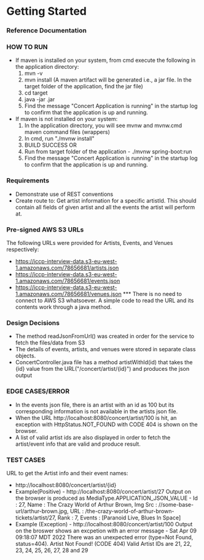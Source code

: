 # Getting Started

### Reference Documentation

### HOW TO RUN
* If maven is installed on your system, from cmd execute the following in the application directory:
	1. mvn -v
	2. mvn install (A maven artifact will be generated i.e., a jar file. In the target folder of the application, find the jar file)
	3. cd target
	4. java -jar <fileName>.jar
	5. Find the message "Concert Application is running" in the startup log to confirm that the application is up and running.
* If maven is not installed on your system:
	1. In the application directory, you will see mvnw and mvnw.cmd maven command files (wrappers)
	2. In cmd, run "./mvnw install"
	3. BUILD SUCCESS
	OR
	1. Run from target folder of the application - ./mvnw spring-boot:run
	2. Find the message "Concert Application is running" in the startup log to confirm that the application is up and running.


### Requirements

* Demonstrate use of REST conventions
* Create route to:
        Get artist information for a specific artistId. This should contain all fields of given artist and all the events the artist will perform at.

### Pre-signed AWS S3 URLs
The following URLs were provided for Artists, Events, and Venues respectively:

* https://iccp-interview-data.s3-eu-west-1.amazonaws.com/78656681/artists.json
* https://iccp-interview-data.s3-eu-west-1.amazonaws.com/78656681/events.json
* https://iccp-interview-data.s3-eu-west-1.amazonaws.com/78656681/venues.json
*** There is no need to connect to AWS S3 whatsoever. A simple code to read the URL and its contents work through a java method.
	
### Design Decisions

* The method readJsonFromUrl() was created in order for the service to fetch the files/data from S3
* The details of events, artists, and venues were stored in separate class objects.
* ConcertController.java file has a method artistWithId(id) that takes the {id} value from the URL("/concert/artist/{id}") and produces the json output

### EDGE CASES/ERROR

* In the events json file, there is an artist with an id as 100 but its corresponding information is not available in the artists json file.
* When the URL http://localhost:8080/concert/artist/100 is hit, an exception with HttpStatus.NOT_FOUND with CODE 404 is shown on the browser.
* A list of valid artist ids are also displayed in order to fetch the artist/event info that are valid and produce result.

### TEST CASES
URL to get the Artist info and their event names:

* http://localhost:8080/concert/artist/{id}
* Example(Positive) - http://localhost:8080/concert/artist/27
  Output on the browser is produced as MediaType.APPLICATION_JSON_VALUE - 
		Id : 27, Name : The Crazy World of Arthur Brown, Img Src : //some-base-url/arthur-brown.jpg, URL : /the-crazy-world-of-arthur-brown-tickets/artist/27, Rank : 7, Events : [Paranoid Live, Blues In Space]
* Example (Exception) - http://localhost:8080/concert/artist/100
  Output on the broswer shows an excpetion with an error message -
  		Sat Apr 09 09:18:07 MDT 2022
		There was an unexpected error (type=Not Found, status=404).
		Artist Not Found! (CODE 404) Valid Artist IDs are 21, 22, 23, 24, 25, 26, 27, 28 and 29


